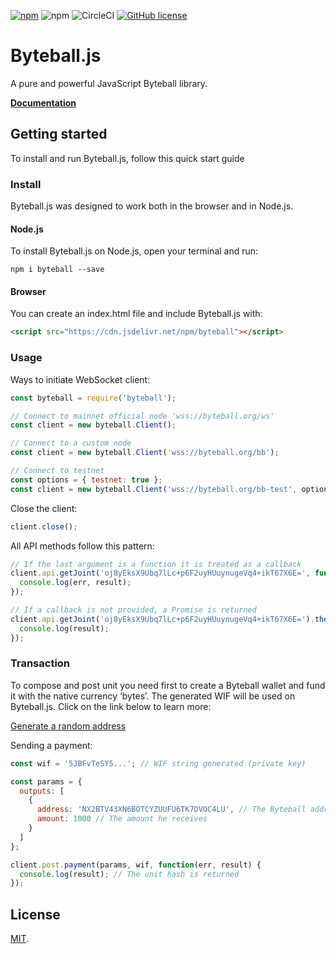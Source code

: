 [![npm](https://img.shields.io/npm/v/byteball.svg)](https://www.npmjs.com/package/byteball)
![npm](https://img.shields.io/npm/dm/byteball.svg)
![CircleCI](https://img.shields.io/circleci/project/github/bonuschain/byteball.js.svg)
[![GitHub license](https://img.shields.io/badge/license-MIT-blue.svg)](https://raw.githubusercontent.com/bonuschain/byteball.js/master/LICENSE)

# Byteball.js

A pure and powerful JavaScript Byteball library.

**[Documentation](https://byteballjs.com)**

## Getting started

To install and run Byteball.js, follow this quick start guide

### Install

Byteball.js was designed to work both in the browser and in Node.js.

#### Node.js
To install Byteball.js on Node.js, open your terminal and run:
```
npm i byteball --save
```

#### Browser

You can create an index.html file and include Byteball.js with:

```html
<script src="https://cdn.jsdelivr.net/npm/byteball"></script>
```

### Usage

Ways to initiate WebSocket client:

```js
const byteball = require('byteball');

// Connect to mainnet official node 'wss://byteball.org/ws'
const client = new byteball.Client();

// Connect to a custom node
const client = new byteball.Client('wss://byteball.org/bb');

// Connect to testnet
const options = { testnet: true };
const client = new byteball.Client('wss://byteball.org/bb-test', options);
```

Close the client:
```js
client.close();
```

All API methods follow this pattern:
```js
// If the last argument is a function it is treated as a callback
client.api.getJoint('oj8yEksX9Ubq7lLc+p6F2uyHUuynugeVq4+ikT67X6E=', function(err, result) {
  console.log(err, result);
});

// If a callback is not provided, a Promise is returned
client.api.getJoint('oj8yEksX9Ubq7lLc+p6F2uyHUuynugeVq4+ikT67X6E=').then(function(result) {
  console.log(result);
});
```

### Transaction

To compose and post unit you need first to create a Byteball wallet and fund it with the native currency ‘bytes’. The generated WIF will be used on Byteball.js. Click on the link below to learn more:

[Generate a random address](https://byteballjs.com/utils/generate-wallet)

Sending a payment:
```js
const wif = '5JBFvTeSY5...'; // WIF string generated (private key)

const params = {
  outputs: [
    {
      address: 'NX2BTV43XN6BOTCYZUUFU6TK7DVOC4LU', // The Byteball address of the recipient 
      amount: 1000 // The amount he receives
    }
  ]
};

client.post.payment(params, wif, function(err, result) {
  console.log(result); // The unit hash is returned
});
```

## License

[MIT](LICENSE).
